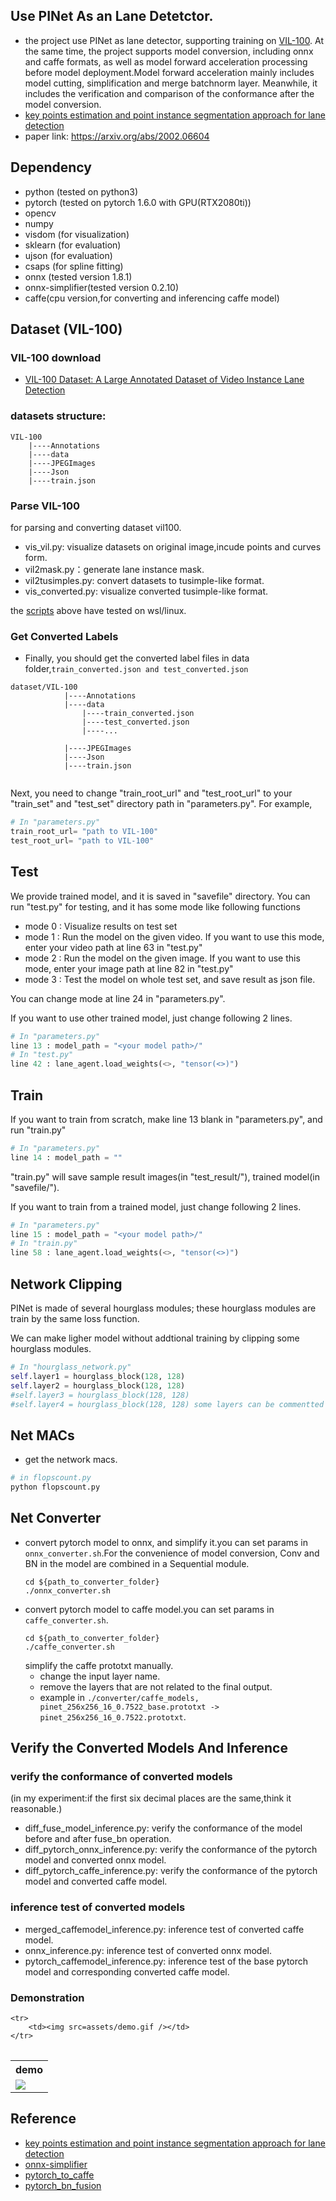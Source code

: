 ## Use PINet As an Lane Detetctor. 

- the project use PINet as lane detector, supporting training on [VIL-100](https://github.com/yujun0-0/MMA-Net/tree/main/dataset). 
  At the same time, the project supports model conversion, including onnx and caffe formats, as well as model forward acceleration 
  processing before model deployment.Model forward acceleration mainly includes model cutting, simplification and merge batchnorm layer. 
  Meanwhile, it includes the verification and comparison of the conformance after the model conversion. 
- [key points estimation and point instance segmentation approach for lane detection](https://github.com/koyeongmin/PINet_new)
- paper link: https://arxiv.org/abs/2002.06604

## Dependency
- python (tested on python3)
- pytorch (tested on pytorch 1.6.0 with GPU(RTX2080ti))
- opencv
- numpy
- visdom (for visualization)
- sklearn (for evaluation)
- ujson (for evaluation)
- csaps (for spline fitting)
- onnx  (tested version 1.8.1)                               
- onnx-simplifier(tested version 0.2.10) 
- caffe(cpu version,for converting and inferencing caffe model)

## Dataset (VIL-100)
### VIL-100 download
- [VIL-100 Dataset: A Large Annotated Dataset of Video Instance Lane Detection](https://github.com/yujun0-0/MMA-Net/tree/main/dataset)
### datasets structure:
```
VIL-100
    |----Annotations
    |----data
    |----JPEGImages
    |----Json
    |----train.json
```

### Parse VIL-100
for parsing and converting dataset vil100.

- vis_vil.py: visualize datasets on original image,incude points and curves form.
- vil2mask.py：generate lane instance mask.
- vil2tusimples.py: convert datasets to tusimple-like format.
- vis_converted.py: visualize converted tusimple-like format.

the [scripts](https://github.com/pandamax/parse_vil100) above have tested on wsl/linux.

### Get Converted Labels
- Finally, you should get the converted label files in data folder,`train_converted.json and test_converted.json`
```
dataset/VIL-100
            |----Annotations
            |----data
                |----train_converted.json
                |----test_converted.json
                |----...
                                        
            |----JPEGImages
            |----Json
            |----train.json
          
```
Next, you need to change "train_root_url" and "test_root_url" to your "train_set" and "test_set" directory path in "parameters.py". For example,

```python
# In "parameters.py"
train_root_url= "path to VIL-100"
test_root_url= "path to VIL-100"
```

## Test
We provide trained model, and it is saved in "savefile" directory. You can run "test.py" for testing, and it has some mode like following functions 
- mode 0 : Visualize results on test set
- mode 1 : Run the model on the given video. If you want to use this mode, enter your video path at line 63 in "test.py"
- mode 2 : Run the model on the given image. If you want to use this mode, enter your image path at line 82 in "test.py"
- mode 3 : Test the model on whole test set, and save result as json file.

You can change mode at line 24 in "parameters.py".

If you want to use other trained model, just change following 2 lines.
```python
# In "parameters.py"
line 13 : model_path = "<your model path>/"
# In "test.py"
line 42 : lane_agent.load_weights(<>, "tensor(<>)")
```

## Train
If you want to train from scratch, make line 13 blank in "parameters.py", and run "train.py"
```python
# In "parameters.py"
line 14 : model_path = ""
```
"train.py" will save sample result images(in "test_result/"), trained model(in "savefile/").

If you want to train from a trained model, just change following 2 lines.
```python
# In "parameters.py"
line 15 : model_path = "<your model path>/"
# In "train.py"
line 58 : lane_agent.load_weights(<>, "tensor(<>)")
```

## Network Clipping 
PINet is made of several hourglass modules; these hourglass modules are train by the same loss function.

We can make ligher model without addtional training by clipping some hourglass modules.

```python
# In "hourglass_network.py"
self.layer1 = hourglass_block(128, 128)
self.layer2 = hourglass_block(128, 128)
#self.layer3 = hourglass_block(128, 128)
#self.layer4 = hourglass_block(128, 128) some layers can be commentted 
```
## Net MACs
- get the network macs.
```python
# in flopscount.py
python flopscount.py
```

## Net Converter
- convert pytorch model to onnx, and simplify it.you can set params in `onnx_converter.sh`.For the convenience of model conversion,
  Conv and BN in the model are combined in a Sequential module.
  ```shell
  cd ${path_to_converter_folder}
  ./onnx_converter.sh
  ```
- convert pytorch model to caffe model.you can set params in `caffe_converter.sh`.
  ```shell
  cd ${path_to_converter_folder}
  ./caffe_converter.sh
  ```
  simplify the caffe prototxt manually.
  - change the input layer name.
  - remove the layers that are not related to the final output.
  - example in `./converter/caffe_models, pinet_256x256_16_0.7522_base.prototxt -> pinet_256x256_16_0.7522.prototxt`.

## Verify the Converted Models And Inference

### verify the conformance of converted models 
(in my experiment:if the first six decimal places are the same,think it reasonable.)
- diff_fuse_model_inference.py: verify the conformance of the model before and after fuse_bn operation.
- diff_pytorch_onnx_inference.py: verify the conformance of the pytorch model and converted onnx model.
- diff_pytorch_caffe_inference.py: verify the conformance of the pytorch model and converted caffe model.


### inference test of converted models
- merged_caffemodel_inference.py: inference test of converted caffe model.
- onnx_inference.py: inference test of converted onnx model.
- pytorch_caffemodel_inference.py: inference test of the base pytorch model and corresponding converted caffe model.

### Demonstration

<table>

    <tr>
        <td><img src=assets/demo.gif /></td>
    </tr>
</table>


<table>
    <tr>
            <th>demo</th>
    </tr>
    <tr>
        <td><img src=assets/demo.gif /></td>   
    </tr>
</table>

## Reference
- [key points estimation and point instance segmentation approach for lane detection](https://github.com/koyeongmin/PINet_new)
- [onnx-simplifier](https://github.com/daquexian/onnx-simplifier)
- [pytorch_to_caffe](https://github.com/WolffyChen/PytorchToCaffe/blob/master/pytorch_to_caffe.py)
- [pytorch_bn_fusion](https://github.com/MIPT-Oulu/pytorch_bn_fusion)
